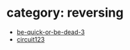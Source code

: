 category: reversing
===================

- [be-quick-or-be-dead-3](reversing/be-quick-or-be-dead-3/README.md)
- [circuit123](reversing/circuit123/README.md)

